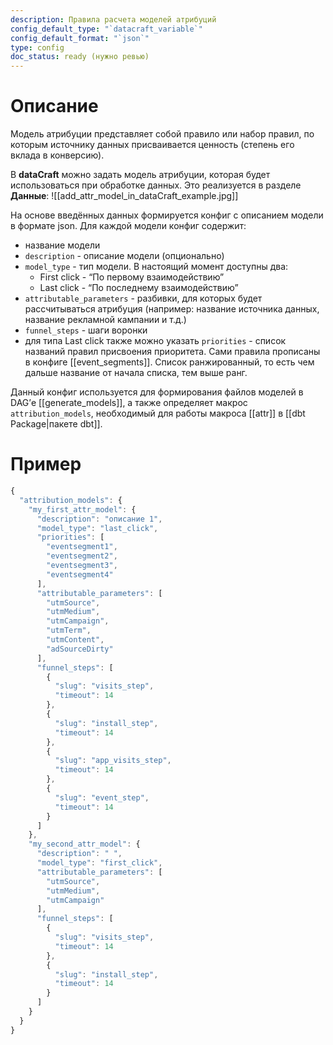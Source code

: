 ```yaml
---
description: Правила расчета моделей атрибуций
config_default_type: "`datacraft_variable`"
config_default_format: "`json`"
type: config
doc_status: ready (нужно ревью)
---
```

# Описание

Модель атрибуции представляет собой правило или набор правил, по которым источнику данных присваивается ценность (степень его вклада в конверсию).

В **dataCraft** можно задать модель атрибуции, которая будет использоваться при обработке данных. Это реализуется в разделе **Данные**: 
![[add_attr_model_in_dataCraft_example.jpg]]

На основе введённых данных формируется конфиг с описанием модели в формате json.
Для каждой модели конфиг содержит:
- название модели
- `description` - описание модели (опционально)
- `model_type` - тип модели. В настоящий момент доступны два:
	- First click - “По первому взаимодействию” 
	- Last click - “По последнему взаимодействию”
- `attributable_parameters` - разбивки, для которых будет рассчитываться атрибуция (например: название источника данных, название рекламной кампании и т.д.) 
-  `funnel_steps` - шаги воронки
- для типа Last click также можно указать `priorities` - список названий правил присвоения приоритета. Сами правила прописаны в конфиге [[event_segments]]. Список ранжированный, то есть чем дальше название от начала списка, тем выше ранг.

Данный конфиг используется для формирования файлов моделей в DAG’е [[generate_models]], а также определяет макрос `attribution_models`, необходимый для работы макроса [[attr]] в [[dbt Package|пакете dbt]].

# Пример
```jsx
{
  "attribution_models": {
    "my_first_attr_model": {
      "description": "описание 1",
      "model_type": "last_click",
      "priorities": [
        "eventsegment1",
        "eventsegment2",
        "eventsegment3",
        "eventsegment4"
      ],
      "attributable_parameters": [
        "utmSource",
        "utmMedium",
        "utmCampaign",
        "utmTerm",
        "utmContent",
        "adSourceDirty"
      ],
      "funnel_steps": [
        {
          "slug": "visits_step",
          "timeout": 14
        },
        {
          "slug": "install_step",
          "timeout": 14
        },
        {
          "slug": "app_visits_step",
          "timeout": 14
        },
        {
          "slug": "event_step",
          "timeout": 14
        }
      ]
    },
    "my_second_attr_model": {
      "description": " ",
      "model_type": "first_click",
      "attributable_parameters": [
        "utmSource",
        "utmMedium",
        "utmCampaign"
      ],
      "funnel_steps": [
        {
          "slug": "visits_step",
          "timeout": 14
        },
        {
          "slug": "install_step",
          "timeout": 14
        }
      ]
    }
  }
}
```
